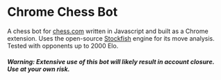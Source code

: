 # Chrome Chess Bot

A chess bot for [chess.com](https://chess.com) written in Javascript and built as a Chrome extension. Uses the open-source [Stockfish](https://github.com/exoticorn/stockfish-js) engine for its move analysis. Tested with opponents up to 2000 Elo.

##### Warning: Extensive use of this bot will likely result in account closure. Use at your own risk.
